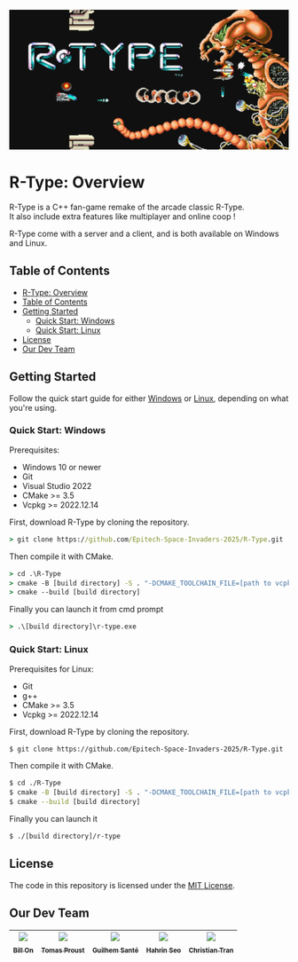 ![Banner image of R-Type](./images/rtype-banner.jpg)
# R-Type: Overview

R-Type is a C++ fan-game remake of the arcade classic R-Type.  
It also include extra features like multiplayer and online coop !

R-Type come with a server and a client, and is both available on Windows and Linux.

## Table of Contents

- [R-Type: Overview](#r-type-overview)
- [Table of Contents](#table-of-contents)
- [Getting Started](#getting-started)
    - [Quick Start: Windows](#quick-start-windows)
    - [Quick Start: Linux](#quick-start-linux)
- [License](#license)
- [Our Dev Team](#our-dev-team)

## Getting Started

Follow the quick start guide for either
[Windows](#quick-start-windows) or [Linux](#quick-start-linux),
depending on what you're using.

### Quick Start: Windows

Prerequisites:
- Windows 10 or newer
- Git
- Visual Studio 2022
- CMake >= 3.5
- Vcpkg >= 2022.12.14

First, download R-Type by cloning the repository.

```cmd
> git clone https://github.com/Epitech-Space-Invaders-2025/R-Type.git
```

Then compile it with CMake.

```cmd
> cd .\R-Type
> cmake -B [build directory] -S . "-DCMAKE_TOOLCHAIN_FILE=[path to vcpkg]/scripts/buildsystems/vcpkg.cmake"
> cmake --build [build directory]
```

Finally you can launch it from cmd prompt

```cmd
> .\[build directory]\r-type.exe
```

### Quick Start: Linux

Prerequisites for Linux:
- Git
- g++
- CMake >= 3.5
- Vcpkg >= 2022.12.14

First, download R-Type by cloning the repository.

```sh
$ git clone https://github.com/Epitech-Space-Invaders-2025/R-Type.git
```

Then compile it with CMake.

```sh
$ cd ./R-Type
$ cmake -B [build directory] -S . "-DCMAKE_TOOLCHAIN_FILE=[path to vcpkg]/scripts/buildsystems/vcpkg.cmake"
$ cmake --build [build directory]
```

Finally you can launch it

```sh
$ ./[build directory]/r-type
```

## License

The code in this repository is licensed under the [MIT License](./LICENSE).

## Our Dev Team

| [<img src="https://github.com/Bill-ON.png?size=85" width=85><br><sub>Bill On</sub>](https://github.com/Bill-ON) | [<img src="https://github.com/TomasProust.png?size=85" width=85><br><sub>Tomas Proust</sub>](https://github.com/TomasProust) | [<img src="https://github.com/Guilhem-Sante.png?size=85" width=85><br><sub>Guilhem Santé</sub>](https://github.com/Guilhem-Sante) | [<img src="https://github.com/gggabrielles.png?size=85" width=85><br><sub>Hahrin Seo</sub>](https://github.com/gggabrielles) | [<img src="https://github.com/ccchristiant.png?size=85" width=85><br><sub>Christian Tran</sub>](https://github.com/ccchristiant) |
| :---: | :---: | :---: | :---: | :---: |
